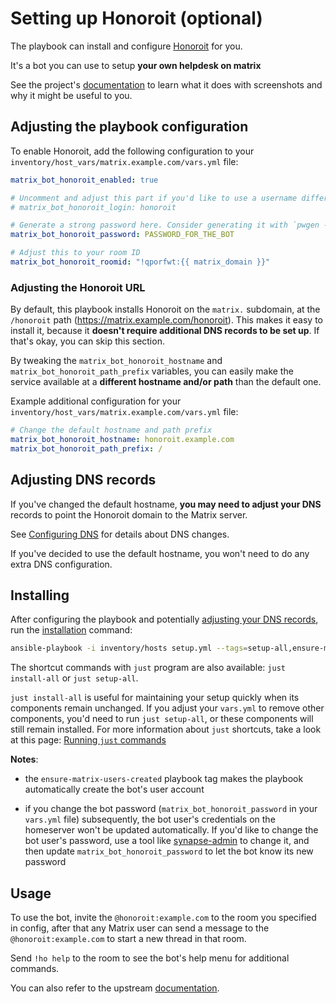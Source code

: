 # Setting up Honoroit (optional)

The playbook can install and configure [Honoroit](https://github.com/etkecc/honoroit) for you.

It's a bot you can use to setup **your own helpdesk on matrix**

See the project's [documentation](https://github.com/etkecc/honoroit#how-it-looks-like) to learn what it does with screenshots and why it might be useful to you.


## Adjusting the playbook configuration

To enable Honoroit, add the following configuration to your `inventory/host_vars/matrix.example.com/vars.yml` file:

```yaml
matrix_bot_honoroit_enabled: true

# Uncomment and adjust this part if you'd like to use a username different than the default
# matrix_bot_honoroit_login: honoroit

# Generate a strong password here. Consider generating it with `pwgen -s 64 1`
matrix_bot_honoroit_password: PASSWORD_FOR_THE_BOT

# Adjust this to your room ID
matrix_bot_honoroit_roomid: "!qporfwt:{{ matrix_domain }}"
```

### Adjusting the Honoroit URL

By default, this playbook installs Honoroit on the `matrix.` subdomain, at the `/honoroit` path (https://matrix.example.com/honoroit). This makes it easy to install it, because it **doesn't require additional DNS records to be set up**. If that's okay, you can skip this section.

By tweaking the `matrix_bot_honoroit_hostname` and `matrix_bot_honoroit_path_prefix` variables, you can easily make the service available at a **different hostname and/or path** than the default one.

Example additional configuration for your `inventory/host_vars/matrix.example.com/vars.yml` file:

```yaml
# Change the default hostname and path prefix
matrix_bot_honoroit_hostname: honoroit.example.com
matrix_bot_honoroit_path_prefix: /
```

## Adjusting DNS records

If you've changed the default hostname, **you may need to adjust your DNS** records to point the Honoroit domain to the Matrix server.

See [Configuring DNS](configuring-dns.md) for details about DNS changes.

If you've decided to use the default hostname, you won't need to do any extra DNS configuration.

## Installing

After configuring the playbook and potentially [adjusting your DNS records](#adjusting-dns-records), run the [installation](installing.md) command:

<!-- NOTE: let this conservative command run (instead of install-all) to make it clear that failure of the command means something is clearly broken. -->
```sh
ansible-playbook -i inventory/hosts setup.yml --tags=setup-all,ensure-matrix-users-created,start
```

The shortcut commands with `just` program are also available: `just install-all` or `just setup-all`.

`just install-all` is useful for maintaining your setup quickly when its components remain unchanged. If you adjust your `vars.yml` to remove other components, you'd need to run `just setup-all`, or these components will still remain installed. For more information about `just` shortcuts, take a look at this page: [Running `just` commands](just.md)

**Notes**:

- the `ensure-matrix-users-created` playbook tag makes the playbook automatically create the bot's user account

- if you change the bot password (`matrix_bot_honoroit_password` in your `vars.yml` file) subsequently, the bot user's credentials on the homeserver won't be updated automatically. If you'd like to change the bot user's password, use a tool like [synapse-admin](configuring-playbook-synapse-admin.md) to change it, and then update `matrix_bot_honoroit_password` to let the bot know its new password


## Usage

To use the bot, invite the `@honoroit:example.com` to the room you specified in config, after that any Matrix user can send a message to the `@honoroit:example.com` to start a new thread in that room.

Send `!ho help` to the room to see the bot's help menu for additional commands.

You can also refer to the upstream [documentation](https://github.com/etkecc/honoroit#features).
